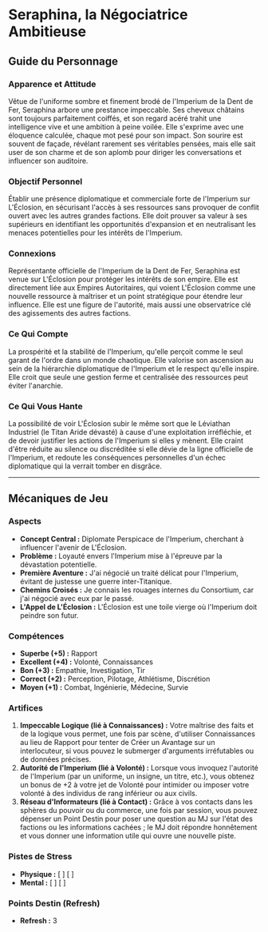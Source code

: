 # Seraphina, la Négociatrice Ambitieuse

## Guide du Personnage

### Apparence et Attitude
Vêtue de l'uniforme sombre et finement brodé de l'Imperium de la Dent de Fer, Seraphina arbore une prestance impeccable. Ses cheveux châtains sont toujours parfaitement coiffés, et son regard acéré trahit une intelligence vive et une ambition à peine voilée. Elle s'exprime avec une éloquence calculée, chaque mot pesé pour son impact. Son sourire est souvent de façade, révélant rarement ses véritables pensées, mais elle sait user de son charme et de son aplomb pour diriger les conversations et influencer son auditoire.

### Objectif Personnel
Établir une présence diplomatique et commerciale forte de l'Imperium sur L'Éclosion, en sécurisant l'accès à ses ressources sans provoquer de conflit ouvert avec les autres grandes factions. Elle doit prouver sa valeur à ses supérieurs en identifiant les opportunités d'expansion et en neutralisant les menaces potentielles pour les intérêts de l'Imperium.

### Connexions
Représentante officielle de l'Imperium de la Dent de Fer, Seraphina est venue sur L'Éclosion pour protéger les intérêts de son empire. Elle est directement liée aux Empires Autoritaires, qui voient L'Éclosion comme une nouvelle ressource à maîtriser et un point stratégique pour étendre leur influence. Elle est une figure de l'autorité, mais aussi une observatrice clé des agissements des autres factions.

### Ce Qui Compte
La prospérité et la stabilité de l'Imperium, qu'elle perçoit comme le seul garant de l'ordre dans un monde chaotique. Elle valorise son ascension au sein de la hiérarchie diplomatique de l'Imperium et le respect qu'elle inspire. Elle croit que seule une gestion ferme et centralisée des ressources peut éviter l'anarchie.

### Ce Qui Vous Hante
La possibilité de voir L'Éclosion subir le même sort que le Léviathan Industriel (le Titan Aride dévasté) à cause d'une exploitation irréfléchie, et de devoir justifier les actions de l'Imperium si elles y mènent. Elle craint d'être réduite au silence ou discréditée si elle dévie de la ligne officielle de l'Imperium, et redoute les conséquences personnelles d'un échec diplomatique qui la verrait tomber en disgrâce.

---

## Mécaniques de Jeu

### Aspects

*   **Concept Central :** Diplomate Perspicace de l'Imperium, cherchant à influencer l'avenir de L'Éclosion.
*   **Problème :** Loyauté envers l'Imperium mise à l'épreuve par la dévastation potentielle.
*   **Première Aventure :** J'ai négocié un traité délicat pour l'Imperium, évitant de justesse une guerre inter-Titanique.
*   **Chemins Croisés :** Je connais les rouages internes du Consortium, car j'ai négocié avec eux par le passé.
*   **L'Appel de L'Éclosion :** L'Éclosion est une toile vierge où l'Imperium doit peindre son futur.

### Compétences

*   **Superbe (+5) :** Rapport
*   **Excellent (+4) :** Volonté, Connaissances
*   **Bon (+3) :** Empathie, Investigation, Tir
*   **Correct (+2) :** Perception, Pilotage, Athlétisme, Discrétion
*   **Moyen (+1) :** Combat, Ingénierie, Médecine, Survie

### Artifices

1.  **Impeccable Logique (lié à Connaissances) :** Votre maîtrise des faits et de la logique vous permet, une fois par scène, d'utiliser Connaissances au lieu de Rapport pour tenter de Créer un Avantage sur un interlocuteur, si vous pouvez le submerger d'arguments irréfutables ou de données précises.
2.  **Autorité de l'Imperium (lié à Volonté) :** Lorsque vous invoquez l'autorité de l'Imperium (par un uniforme, un insigne, un titre, etc.), vous obtenez un bonus de +2 à votre jet de Volonté pour intimider ou imposer votre volonté à des individus de rang inférieur ou aux civils.
3.  **Réseau d'Informateurs (lié à Contact) :** Grâce à vos contacts dans les sphères du pouvoir ou du commerce, une fois par session, vous pouvez dépenser un Point Destin pour poser une question au MJ sur l'état des factions ou les informations cachées ; le MJ doit répondre honnêtement et vous donner une information utile qui ouvre une nouvelle piste.

### Pistes de Stress

*   **Physique :** [ ] [ ]
*   **Mental :** [ ] [ ]

### Points Destin (Refresh)

*   **Refresh :** 3
